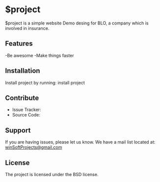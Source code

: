 # $project

$project is a simple website Demo desing for BLO, a company which is involved in insurance.

## Features

-Be awesome
-Make things faster

## Installation

Install project by running:
install project

## Contribute

- Issue Tracker:
- Source Code:

## Support

If you are having issues, please let us know.
We have a mail list located at: winSoftProjects@gmail.com

## License

The project is licensed under the BSD license.
<i class="bi bi-trophy"></i>
<i class="bi bi-graph-up"></i>
